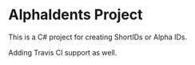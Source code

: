 # AlphaIdents Project

This is a C# project for creating ShortIDs or Alpha IDs.

Adding Travis CI support as well.
